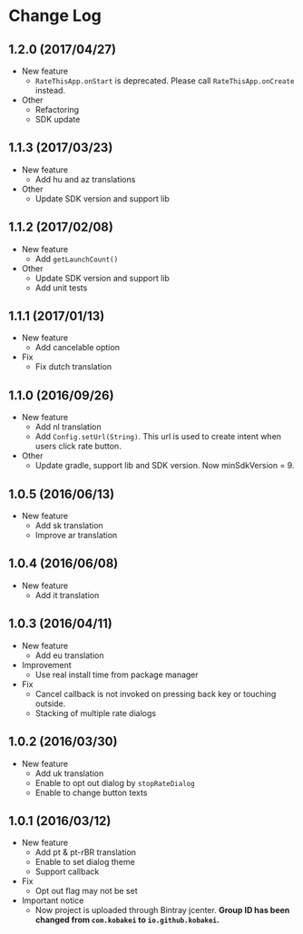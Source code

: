 # Change Log

## 1.2.0 (2017/04/27)

- New feature
  - `RateThisApp.onStart` is deprecated. Please call `RateThisApp.onCreate` instead.
- Other
  - Refactoring
  - SDK update

## 1.1.3 (2017/03/23)

- New feature
  - Add hu and az translations
- Other
  - Update SDK version and support lib

## 1.1.2 (2017/02/08)

- New feature
  - Add `getLaunchCount()`
- Other
  - Update SDK version and support lib
  - Add unit tests

## 1.1.1 (2017/01/13)

- New feature
  - Add cancelable option
- Fix
  - Fix dutch translation

## 1.1.0 (2016/09/26)

- New feature
  - Add nl translation
  - Add `Config.setUrl(String)`. This url is used to create intent when users click rate button.
- Other
  - Update gradle, support lib and SDK version. Now minSdkVersion = 9.

## 1.0.5 (2016/06/13)

- New feature
  - Add sk translation
  - Improve ar translation

## 1.0.4 (2016/06/08)

- New feature
  - Add it translation

## 1.0.3 (2016/04/11)

- New feature
  - Add eu translation
- Improvement
  - Use real install time from package manager
- Fix
  - Cancel callback is not invoked on pressing back key or touching outside.
  - Stacking of multiple rate dialogs

## 1.0.2 (2016/03/30)

- New feature
  - Add uk translation
  - Enable to opt out dialog by `stopRateDialog`
  - Enable to change button texts

## 1.0.1 (2016/03/12)

- New feature
  - Add pt & pt-rBR translation
  - Enable to set dialog theme
  - Support callback
- Fix
  - Opt out flag may not be set
- Important notice
  - Now project is uploaded through Bintray jcenter. **Group ID has been changed from `com.kobakei` to `io.github.kobakei`.**
